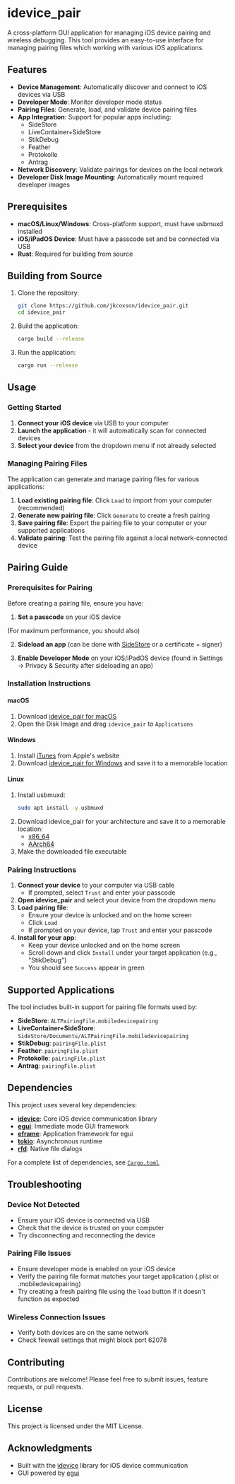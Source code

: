 # idevice_pair

A cross-platform GUI application for managing iOS device pairing and wireless debugging. This tool provides an easy-to-use interface for managing pairing files which working with various iOS applications.

## Features

- **Device Management**: Automatically discover and connect to iOS devices via USB
- **Developer Mode**: Monitor developer mode status
- **Pairing Files**: Generate, load, and validate device pairing files
- **App Integration**: Support for popular apps including:
  - SideStore
  - LiveContainer+SideStore
  - StikDebug
  - Feather
  - Protokolle
  - Antrag
- **Network Discovery**: Validate pairings for devices on the local network
- **Developer Disk Image Mounting**: Automatically mount required developer images

## Prerequisites

- **macOS/Linux/Windows**: Cross-platform support, must have usbmuxd installed
- **iOS/iPadOS Device**: Must have a passcode set and be connected via USB
- **Rust**: Required for building from source

## Building from Source

1. Clone the repository:
   ```bash
   git clone https://github.com/jkcoxson/idevice_pair.git
   cd idevice_pair
   ```

2. Build the application:
   ```bash
   cargo build --release
   ```

3. Run the application:
   ```bash
   cargo run --release
   ```

## Usage

### Getting Started

1. **Connect your iOS device** via USB to your computer
2. **Launch the application** - it will automatically scan for connected devices
3. **Select your device** from the dropdown menu if not already selected

### Managing Pairing Files

The application can generate and manage pairing files for various applications:

1. **Load existing pairing file**: Click `Load` to import from your computer (recommended)
2. **Generate new pairing file**: Click `Generate` to create a fresh pairing
3. **Save pairing file**: Export the pairing file to your computer or your supported applications
4. **Validate pairing**: Test the pairing file against a local network-connected device

## Pairing Guide

### Prerequisites for Pairing

Before creating a pairing file, ensure you have:

1. **Set a passcode** on your iOS device

(For maximum performance, you should also)

2. **Sideload an app** (can be done with [SideStore](https://sidestore.io/) or a  certificate + signer)

3. **Enable Developer Mode** on your iOS/iPadOS device (found in Settings → Privacy & Security after sideloading an app)

### Installation Instructions

#### macOS
1. Download [idevice_pair for macOS](https://github.com/jkcoxson/idevice_pair/releases/latest/download/idevice_pair--macos-universal.dmg)
2. Open the Disk Image and drag `idevice_pair` to `Applications`

#### Windows
1. Install [iTunes](https://apple.com/itunes/download/win64) from Apple's website
2. Download [idevice_pair for Windows](https://github.com/jkcoxson/idevice_pair/releases/latest/download/idevice_pair--windows-x86_64.exe) and save it to a memorable location

#### Linux
1. Install usbmuxd: 
   ```bash
   sudo apt install -y usbmuxd
   ```
2. Download idevice_pair for your architecture and save it to a memorable location:
   - [x86_64](https://github.com/jkcoxson/idevice_pair/releases/latest/download/idevice_pair--linux-x86_64.AppImage)
   - [AArch64](https://github.com/jkcoxson/idevice_pair/releases/latest/download/idevice_pair--linux-aarch64.AppImage)
3. Make the downloaded file executable

### Pairing Instructions

1. **Connect your device** to your computer via USB cable
   - If prompted, select `Trust` and enter your passcode
2. **Open idevice_pair** and select your device from the dropdown menu
3. **Load pairing file**: 
   - Ensure your device is unlocked and on the home screen
   - Click `Load`
   - If prompted on your device, tap `Trust` and enter your passcode
4. **Install for your app**:
   - Keep your device unlocked and on the home screen
   - Scroll down and click `Install` under your target application (e.g., "StikDebug")
   - You should see `Success` appear in green

## Supported Applications

The tool includes built-in support for pairing file formats used by:

- **SideStore**: `ALTPairingFile.mobiledevicepairing`
- **LiveContainer+SideStore**: `SideStore/Documents/ALTPairingFile.mobiledevicepairing`
- **StikDebug**: `pairingFile.plist`
- **Feather**: `pairingFile.plist`
- **Protokolle**: `pairingFile.plist`
- **Antrag**: `pairingFile.plist`

## Dependencies

This project uses several key dependencies:

- **[idevice](https://crates.io/crates/idevice)**: Core iOS device communication library
- **[egui](https://crates.io/crates/egui)**: Immediate mode GUI framework
- **[eframe](https://crates.io/crates/eframe)**: Application framework for egui
- **[tokio](https://crates.io/crates/tokio)**: Asynchronous runtime
- **[rfd](https://crates.io/crates/rfd)**: Native file dialogs

For a complete list of dependencies, see [`Cargo.toml`](Cargo.toml).

## Troubleshooting

### Device Not Detected
- Ensure your iOS device is connected via USB
- Check that the device is trusted on your computer
- Try disconnecting and reconnecting the device

### Pairing File Issues
- Ensure developer mode is enabled on your iOS device
- Verify the pairing file format matches your target application (.plist or .mobiledevicepairing)
- Try creating a fresh pairing file using the `load` button if it doesn't function as expected
  
### Wireless Connection Issues
- Verify both devices are on the same network
- Check firewall settings that might block port 62078

## Contributing

Contributions are welcome! Please feel free to submit issues, feature requests, or pull requests.

## License

This project is licensed under the MIT License.

## Acknowledgments

- Built with the [idevice](https://crates.io/crates/idevice) library for iOS device communication
- GUI powered by [egui](https://github.com/emilk/egui)
